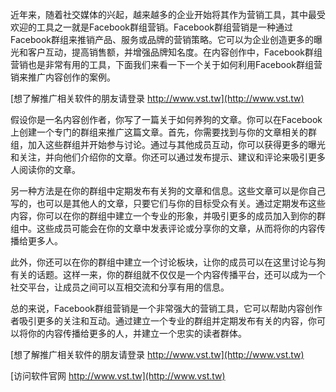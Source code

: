 近年来，随着社交媒体的兴起，越来越多的企业开始将其作为营销工具，其中最受欢迎的工具之一就是Facebook群组营销。Facebook群组营销是一种通过Facebook群组来推销产品、服务或品牌的营销策略。它可以为企业创造更多的曝光和客户互动，提高销售额，并增强品牌知名度。在内容创作中，Facebook群组营销也是非常有用的工具，下面我们来看一下一个关于如何利用Facebook群组营销来推广内容创作的案例。

[想了解推广相关软件的朋友请登录 http://www.vst.tw](http://www.vst.tw)

假设你是一名内容创作者，你写了一篇关于如何养狗的文章。你可以在Facebook上创建一个专门的群组来推广这篇文章。首先，你需要找到与你的文章相关的群组，加入这些群组并开始参与讨论。通过与其他成员互动，你可以获得更多的曝光和关注，并向他们介绍你的文章。你还可以通过发布提示、建议和评论来吸引更多人阅读你的文章。

另一种方法是在你的群组中定期发布有关狗的文章和信息。这些文章可以是你自己写的，也可以是其他人的文章，只要它们与你的目标受众有关。通过定期发布这些内容，你可以在你的群组中建立一个专业的形象，并吸引更多的成员加入到你的群组中。这些成员可能会在你的文章中发表评论或分享你的文章，从而将你的内容传播给更多人。

此外，你还可以在你的群组中建立一个讨论板块，让你的成员可以在这里讨论与狗有关的话题。这样一来，你的群组就不仅仅是一个内容传播平台，还可以成为一个社交平台，让成员之间可以互相交流和分享有用的信息。

总的来说，Facebook群组营销是一个非常强大的营销工具，它可以帮助内容创作者吸引更多的关注和互动。通过建立一个专业的群组并定期发布有关的内容，你可以将你的内容传播给更多的人，并建立一个忠实的读者群体。

[想了解推广相关软件的朋友请登录 http://www.vst.tw](http://www.vst.tw)


[访问软件官网 http://www.vst.tw](http://www.vst.tw)
